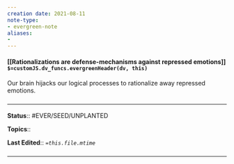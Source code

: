 ```yaml
---
creation date: 2021-08-11
note-type: 
- evergreen-note
aliases:
- 
---
```


#### [[Rationalizations are defense-mechanisms against repressed emotions]] `$=customJS.dv_funcs.evergreenHeader(dv, this)`

Our brain hijacks our logical processes to rationalize away repressed emotions.

### <hr class="footnote"/>

**Status**:: #EVER/SEED/UNPLANTED 

**Topics**::  
	
**Last Edited**:: *`=this.file.mtime`*
	
### <hr class="references"/>
